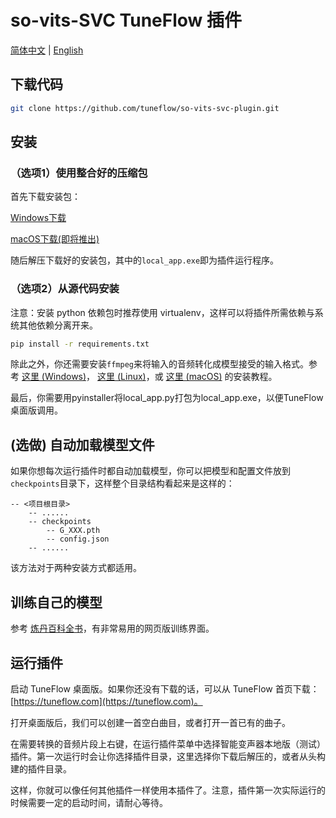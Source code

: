 # so-vits-SVC TuneFlow 插件

[简体中文](./README.zh.md) | [English](./README.md)

## 下载代码

```bash
git clone https://github.com/tuneflow/so-vits-svc-plugin.git
```

## 安装

### （选项1）使用整合好的压缩包

首先下载安装包：

[Windows下载](https://plugin-dist.tuneflow.com/plugins/svc/binary/win-x64-1.0.0.zip)

[macOS下载(即将推出)](#)

随后解压下载好的安装包，其中的`local_app.exe`即为插件运行程序。

### （选项2）从源代码安装

注意：安装 python 依赖包时推荐使用 virtualenv，这样可以将插件所需依赖与系统其他依赖分离开来。

```bash
pip install -r requirements.txt
```

除此之外，你还需要安装`ffmpeg`来将输入的音频转化成模型接受的输入格式。参考 [这里 (Windows)](https://zhuanlan.zhihu.com/p/118362010)， [这里 (Linux)](https://cloud.tencent.com/developer/article/1711770)，或 [这里 (macOS)](https://www.jianshu.com/p/f6990aee6c7f) 的安装教程。

最后，你需要用pyinstaller将local_app.py打包为local_app.exe，以便TuneFlow桌面版调用。

## (选做) 自动加载模型文件

如果你想每次运行插件时都自动加载模型，你可以把模型和配置文件放到`checkpoints`目录下，这样整个目录结构看起来是这样的：

```
-- <项目根目录>
    -- ......
    -- checkpoints
        -- G_XXX.pth
        -- config.json
    -- ......
```

该方法对于两种安装方式都适用。

## 训练自己的模型

参考 [炼丹百科全书](https://docs.qq.com/doc/DUWdxS1ZaV29vZnlV)，有非常易用的网页版训练界面。

## 运行插件

启动 TuneFlow 桌面版。如果你还没有下载的话，可以从 TuneFlow 首页下载： [https://tuneflow.com](https://tuneflow.com)。

打开桌面版后，我们可以创建一首空白曲目，或者打开一首已有的曲子。

在需要转换的音频片段上右键，在运行插件菜单中选择智能变声器本地版（测试）插件。第一次运行时会让你选择插件目录，这里选择你下载后解压的，或者从头构建的插件目录。

这样，你就可以像任何其他插件一样使用本插件了。注意，插件第一次实际运行的时候需要一定的启动时间，请耐心等待。
